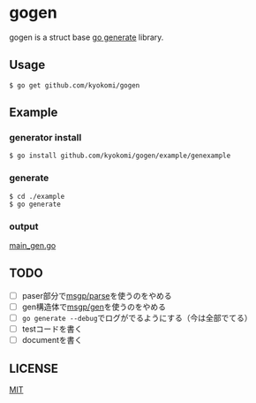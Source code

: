 gogen
=====

gogen is a struct base [go generate](https://golang.org/doc/go1.4#gogenerate) library.

## Usage

```
$ go get github.com/kyokomi/gogen
```

## Example

### generator install

```
$ go install github.com/kyokomi/gogen/example/genexample
```

### generate

```
$ cd ./example
$ go generate
```

### output

[main_gen.go](https://github.com/kyokomi/gogen/blob/master/example/main_gen.go)

## TODO

- [ ] paser部分で[msgp/parse](https://github.com/philhofer/msgp/tree/master/parse)を使うのをやめる
- [ ] gen構造体で[msgp/gen](https://github.com/philhofer/msgp/tree/master/gen)を使うのをやめる
- [ ] `go generate --debug`でログがでるようにする（今は全部でてる）
- [ ] testコードを書く
- [ ] documentを書く

## LICENSE

[MIT](https://github.com/kyokomi/gogen/blob/master/LICENSE)
